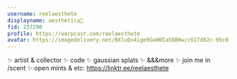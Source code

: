 ```yaml
---
username: reelaesthete
displayname: aesthetica🎩
fid: 237290
profile: https://warpcast.com/reelaesthete
avatar: https://imagedelivery.net/BXluQx4ige9GuW0Ia56BHw/c617d82c-95c0-4347-e69c-62e8512cab00/original
---
```

✨ artist & collector ✨ code ✨ gaussian splats ✨ &&&more ✨ join me in /scent ✨ open mints & etc: https://linktr.ee/reelaesthete  
